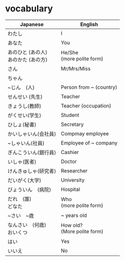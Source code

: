 # vocabulary


|Japanese | English|
|---|---|
|わたし|I|
|あなた|You|
|あのひと (あの人)<br />あのかた (あの方)|He/She<br />(more polite form)|
|さん|Mr/Mrs/Miss|
|ちゃん||
|~じん　(人)　|Person from ~ (country)|
|せんせい (先生)|Teacher|
|きょうし(教師)|Teacher (occupation)|
|がくせい(学生)|Student|
|ひしょ(秘書)|Secretary|
|かいしゃいん(会社員)|Compmay employee|
|~しゃいん(社員)|Employee of ~ company|
|ぎんこういん(銀行員)|Cashier|
|いしゃ(医者)|Doctor|
|けんきゅしゃ(研究者)|Researcher|
|だいがく(大学)|University|
|びょういん　(病院)|Hospital|
|だれ　(誰)<br />どなた|Who<br />(more polite form) |
|~さい　~歳|~ years old|
|なんさい　(何歳)<br />おいくつ|How old?<br />(More polite form)|
|はい|Yes|
|いいえ|No|